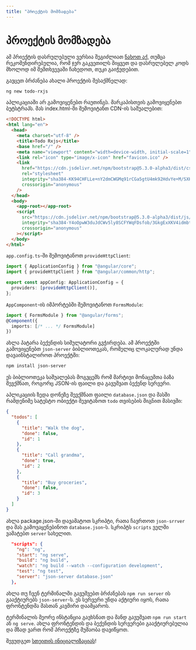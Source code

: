 ```yaml
---
title: "პროექტის მომზადება"
---
```


# პროექტის მომზადება

ამ პრიექტის დასრულებული ვერსია შეგიძლიათ
[ნახოთ აქ](https://github.com/CondensedMilk7/basic-rxjs-state-management/tree/ng17),
თუმცა რეკომენდირებულია, რომ ჯერ გაკვეთილს მიყვეთ და დასრულებულ კოდს მხოლოდ
იმ შემთხვევაში ჩახედოთ, თუკი გაიჭედებით.

გავცეთ ბრძანება ახალი პროექტის შესაქმნელად:

```sh
ng new todo-rxjs
```

აპლიკაციაში არ გამოვიყენებთ რაუთინგს.
მარკაპისთვის გამოვიყენებთ ბუტსტრაპს. მას index.html-ში შემოვიტანთ CDN-ის საშუალებით:

```html
<!DOCTYPE html>
<html lang="en">
  <head>
    <meta charset="utf-8" />
    <title>Todo Rxjs</title>
    <base href="/" />
    <meta name="viewport" content="width=device-width, initial-scale=1" />
    <link rel="icon" type="image/x-icon" href="favicon.ico" />
    <link
      href="https://cdn.jsdelivr.net/npm/bootstrap@5.3.0-alpha3/dist/css/bootstrap.min.css"
      rel="stylesheet"
      integrity="sha384-KK94CHFLLe+nY2dmCWGMq91rCGa5gtU4mk92HdvYe+M/SXH301p5ILy+dN9+nJOZ"
      crossorigin="anonymous"
    />
  </head>
  <body>
    <app-root></app-root>
    <script
      src="https://cdn.jsdelivr.net/npm/bootstrap@5.3.0-alpha3/dist/js/bootstrap.min.js"
      integrity="sha384-Y4oOpwW3duJdCWv5ly8SCFYWqFDsfob/3GkgExXKV4idmbt98QcxXYs9UoXAB7BZ"
      crossorigin="anonymous"
    ></script>
  </body>
</html>
```

`app.config.ts`-ში შემოვიტანოთ `provideHttpClient`:

```ts
import { ApplicationConfig } from "@angular/core";
import { provideHttpClient } from "@angular/common/http";

export const appConfig: ApplicationConfig = {
  providers: [provideHttpClient()],
};
```

`AppComponent`-ის იმპორტებში შემოვიტანოთ `FormsModule`:

```ts
import { FormsModule } from "@angular/forms";
@Component({
  imports: [/* ... */ FormsModule]
})
```

ახლა პატარა ბექენდის სიმულატორი გვჭირდება. ამ პროექტში გამოვიყენებთ
`json-server` ბიბლიოთეკას, რომელიც ლოკალურად უნდა დავაინსტალიროთ პროექტში:

```sh
npm install json-server
```

ეს ბიბლიოთეკა საშუალებას მოგვცემს რომ მარტივი მონაცემთა ბაზა შევქმნათ, როგორც
JSON-ის ფაილი და გავუშვათ ბექენდ სერვერი.

აპლიკაციის ზედა დონეზე შევქმნათ ფაილი `database.json` და მასში რამდენიმე სატესტო
ობიექტი შევიტანოთ `todo` თვისების შიგნით მასივში:

```json
{
  "todos": [
    {
      "title": "Walk the dog",
      "done": false,
      "id": 1
    },
    {
      "title": "Call grandma",
      "done": true,
      "id": 2
    },
    {
      "title": "Buy groceries",
      "done": false,
      "id": 3
    }
  ]
}
```

ახლა package.json-ში დავამატოთ სკრიპტი, რათა ჩავრთოთ `json-srrver`
და მას გამოვაყენებინოთ `database.json`-ს. სკრიპტს `scripts` ველში ვამატებთ
`server` სახელით.

```json
  "scripts": {
    "ng": "ng",
    "start": "ng serve",
    "build": "ng build",
    "watch": "ng build --watch --configuration development",
    "test": "ng test",
    "server": "json-server database.json"
  },
```

ახლა თუ ჩვენ ტერმინალში გავუშვებთ ბრძანებას `npm run server` ის გააქტიურებს
`json-server`-ს. ეს სერვერი უნდა აქტიური იყოს, რათა ფრონტენდმა მასთან
კავშირი დაამყაროს.

ტერმინალის მეორე ინსტანცია გავხსნათ და მანდ გავუშვათ `npm run start` ან
`ng serve`. ახლა ფრონტენდის და ბექენდის სერვერები გააქტიურებულია და მზად
ვართ რომ პროექტზე მუშაობა დავიწყოთ.

შევუდგეთ [სთეითის ინიციალიზაციას](./doc/guides/angular/state-management/initializing-state)!
